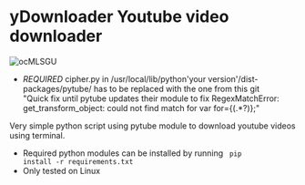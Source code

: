 # yDownloader Youtube video downloader
![ocMLSGU](https://github.com/thegrreat1/yDownloader/assets/63957530/1c671468-40cc-4b7b-a4e9-3837c1c903e6)

- *REQUIRED* cipher.py in /usr/local/lib/python'your version'/dist-packages/pytube/ has to be replaced with the one from this git<br>
"Quick fix until pytube updates their module to fix RegexMatchError: get_transform_object: could not find match for var for={(.*?)};"<br>
  
Very simple python script using pytube module to download youtube videos using terminal.<br>
- Required python modules can be installed by running  <code> pip install -r requirements.txt </code>
- Only tested on Linux

